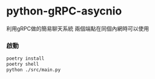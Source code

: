 # python-gRPC-asycnio

利用gRPC做的簡易聊天系統
兩個端點在同個內網時可以使用

### 啟動
```bash
poetry install
poetry shell
python ./src/main.py
```